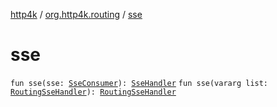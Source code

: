 [http4k](../index.md) / [org.http4k.routing](index.md) / [sse](./sse.md)

# sse

`fun sse(sse: `[`SseConsumer`](../org.http4k.sse/-sse-consumer.md)`): `[`SseHandler`](../org.http4k.sse/-sse-handler.md)
`fun sse(vararg list: `[`RoutingSseHandler`](-routing-sse-handler/index.md)`): `[`RoutingSseHandler`](-routing-sse-handler/index.md)